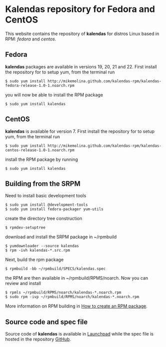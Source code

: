 Kalendas repository for Fedora and CentOS
=========================================

This website contains the repository of **kalendas**  for distros Linux based in RPM: *fedora* and *centos*.

Fedora
------
**kalendas** packages are available in versions 19, 20, 21 and 22. First install the repository for to setup yum,
from the terminal run

    $ sudo yum install http://mikemolina.github.com/kalendas-rpm/kalendas-fedora-release-1.0-1.noarch.rpm
you will now be able to install the RPM package 

    $ sudo yum install kalendas

CentOS
------
**kalendas** is available for version 7. First install the repository for to setup yum, from the terminal run

    $ sudo yum install http://mikemolina.github.com/kalendas-rpm/kalendas-centos-release-1.0-1.noarch.rpm
install the RPM package by running

    $ sudo yum install kalendas

Building from the SRPM
----------------------
Need to install basic development tools

    $ sudo yum install @development-tools
    $ sudo yum install fedora-packager yum-utils

create the directory tree construction

    $ rpmdev-setuptree

download and install the SRPM package in ~/rpmbuild

    $ yumdownloader --source kalendas
    $ rpm -ivh kalendas-*.src.rpm
Next, build the rpm package

    $ rpmbuild -bb ~/rpmbuild/SPECS/kalendas.spec
the RPM are then available in ~/rpmbuild/RPMS/noarch. Now you can review and install

    $ rpmls ~/rpmbuild/RPMS/noarch/kalendas-*.noarch.rpm
    $ sudo rpm -ivp ~/rpmbuild/RPMS/noarch/kalendas-*.noarch.rpm
More information on RPM building in [How to create an RPM package](https://fedoraproject.org/wiki/How_to_create_an_RPM_package).

Source code and spec file
-------------------------
Source code of **kalendas** is available in [Launchpad](https://launchpad.net/kalendas)
while the spec file is hosted in the repository [GitHub](https://github.com/mikemolina/kalendas-rpm).

